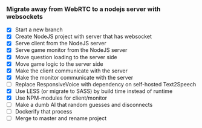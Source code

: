 ### Migrate away from WebRTC to a nodejs server with websockets ###

- [x] Start a new branch
- [x] Create NodeJS project with server that has websocket
- [x] Serve client from the NodeJS server
- [x] Serve game monitor from the NodeJS server
- [x] Move question loading to the server side
- [x] Move game logic to the server side
- [x] Make the client communicate with the server
- [x] Make the monitor communicate with the server
- [ ] Replace ResponsiveVoice with dependency on self-hosted Text2Speech
- [x] Use LESS (or migrate to SASS) by build time instead of runtime
- [x] Use NPM-modules for client/monitor
- [ ] Make a dumb AI that random guesses and disconnects
- [ ] Dockerify that process
- [ ] Merge to master and rename project
